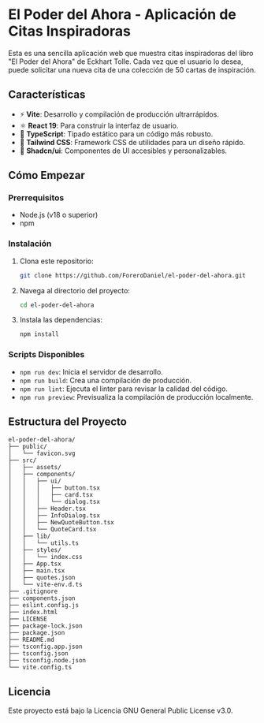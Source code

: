 # El Poder del Ahora - Aplicación de Citas Inspiradoras

Esta es una sencilla aplicación web que muestra citas inspiradoras del libro "El Poder del Ahora" de Eckhart Tolle. Cada vez que el usuario lo desea, puede solicitar una nueva cita de una colección de 50 cartas de inspiración.

## Características

- ⚡️ **Vite**: Desarrollo y compilación de producción ultrarrápidos.
- ⚛️ **React 19**: Para construir la interfaz de usuario.
- 📘 **TypeScript**: Tipado estático para un código más robusto.
- 🎨 **Tailwind CSS**: Framework CSS de utilidades para un diseño rápido.
- 🧩 **Shadcn/ui**: Componentes de UI accesibles y personalizables.

## Cómo Empezar

### Prerrequisitos

- Node.js (v18 o superior)
- npm

### Instalación

1.  Clona este repositorio:
    ```bash
    git clone https://github.com/ForeroDaniel/el-poder-del-ahora.git
    ```
2.  Navega al directorio del proyecto:
    ```bash
    cd el-poder-del-ahora
    ```
3.  Instala las dependencias:
    ```bash
    npm install
    ```

### Scripts Disponibles

- `npm run dev`: Inicia el servidor de desarrollo.
- `npm run build`: Crea una compilación de producción.
- `npm run lint`: Ejecuta el linter para revisar la calidad del código.
- `npm run preview`: Previsualiza la compilación de producción localmente.

## Estructura del Proyecto

```
el-poder-del-ahora/
├── public/
│   └── favicon.svg
├── src/
│   ├── assets/
│   ├── components/
│   │   ├── ui/
│   │   │   ├── button.tsx
│   │   │   ├── card.tsx
│   │   │   └── dialog.tsx
│   │   ├── Header.tsx
│   │   ├── InfoDialog.tsx
│   │   ├── NewQuoteButton.tsx
│   │   └── QuoteCard.tsx
│   ├── lib/
│   │   └── utils.ts
│   ├── styles/
│   │   └── index.css
│   ├── App.tsx
│   ├── main.tsx
│   ├── quotes.json
│   └── vite-env.d.ts
├── .gitignore
├── components.json
├── eslint.config.js
├── index.html
├── LICENSE
├── package-lock.json
├── package.json
├── README.md
├── tsconfig.app.json
├── tsconfig.json
├── tsconfig.node.json
└── vite.config.ts
```

## Licencia

Este proyecto está bajo la Licencia GNU General Public License v3.0.
